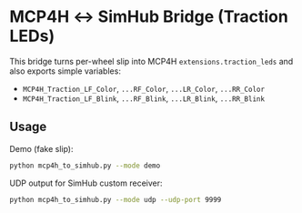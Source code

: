 # MCP4H ↔ SimHub Bridge (Traction LEDs)

This bridge turns per-wheel slip into MCP4H `extensions.traction_leds` and also exports simple variables:

- `MCP4H_Traction_LF_Color`, `...RF_Color`, `...LR_Color`, `...RR_Color`
- `MCP4H_Traction_LF_Blink`, `...RF_Blink`, `...LR_Blink`, `...RR_Blink`

## Usage
Demo (fake slip):
```bash
python mcp4h_to_simhub.py --mode demo
```
UDP output for SimHub custom receiver:
```bash
python mcp4h_to_simhub.py --mode udp --udp-port 9999
```
